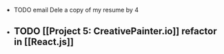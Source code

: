 - TODO email Dele a copy of my resume by 4
- TODO [[Project 5: CreativePainter.io]] refactor in [[React.js]]
	-